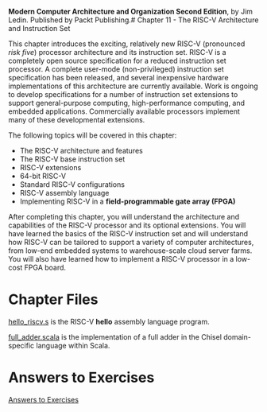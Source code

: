 __Modern Computer Architecture and Organization Second Edition__, by Jim Ledin. Published by Packt Publishing.# Chapter 11 - The RISC-V Architecture and Instruction Set

This chapter introduces the exciting, relatively new RISC-V (pronounced *risk five*) processor
architecture and its instruction set. RISC-V is a completely open source specification for a
reduced instruction set processor. A complete user-mode (non-privileged) instruction set
specification has been released, and several inexpensive hardware implementations of this
architecture are currently available. Work is ongoing to develop specifications for a number
of instruction set extensions to support general-purpose computing, high-performance
computing, and embedded applications. Commercially available processors implement
many of these developmental extensions.

The following topics will be covered in this chapter:
* The RISC-V architecture and features
* The RISC-V base instruction set
* RISC-V extensions
* 64-bit RISC-V
* Standard RISC-V configurations
* RISC-V assembly language
* Implementing RISC-V in a **field-programmable gate array (FPGA)**

After completing this chapter, you will understand the architecture and capabilities of
the RISC-V processor and its optional extensions. You will have learned the basics of the
RISC-V instruction set and will understand how RISC-V can be tailored to support a
variety of computer architectures, from low-end embedded systems to warehouse-scale
cloud server farms. You will also have learned how to implement a RISC-V processor
in a low-cost FPGA board.

# Chapter Files

[hello_riscv.s](src/hello_riscv.s) is the RISC-V **hello** assembly language program.

[full_adder.scala](src/full_adder.scala) is the implementation of a full adder in the Chisel domain-specific language within Scala.

# Answers to Exercises
[Answers to Exercises](Answers%20to%20Exercises/README.md)